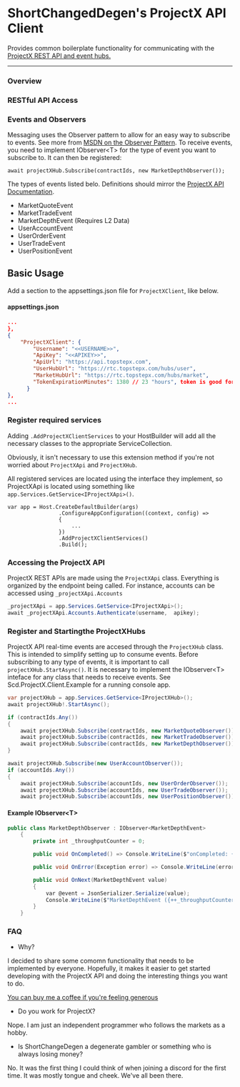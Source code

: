 # ShortChangedDegen's ProjectX API Client
Provides common boilerplate functionality for communicating with the [ProjectX REST API and event hubs.](https://gateway.docs.projectx.com/docs/intro)

---
### Overview

### RESTful API Access



### Events and Observers
Messaging uses the Observer pattern to allow for an easy way to subscribe to events.  See more from [MSDN on the Observer Pattern](https://learn.microsoft.com/en-us/dotnet/standard/events/observer-design-pattern#when-to-apply-the-pattern). To receive events, you need to implement IObserver\<T> for the type of event you want to subscribe to. It can then be registered:
```
await projectXHub.Subscribe(contractIds, new MarketDepthObserver());
```

The types of events listed belo. Definitions should mirror the [ProjectX API Documentation](https://gateway.docs.projectx.com/docs/intro).
- MarketQuoteEvent
- MarketTradeEvent
- MarketDepthEvent (Requires L2 Data)
- UserAccountEvent
- UserOrderEvent
- UserTradeEvent
- UserPositionEvent


## Basic Usage
Add a section to the appsettings.json file for `ProjectXClient`, like below.
#### appsettings.json
``` json
...
},
{
    "ProjectXClient": {
        "Username": "<<USERNAME>>",
        "ApiKey": "<<APIKEY>>",
        "ApiUrl": "https://api.topstepx.com",
        "UserHubUrl": "https://rtc.topstepx.com/hubs/user",
        "MarketHubUrl": "https://rtc.topstepx.com/hubs/market",
        "TokenExpirationMinutes": 1380 // 23 "hours", token is good for 24 hours.
      }
},
...
```

### Register required services

Adding `.AddProjectXClientServices` to your HostBuilder will add all the necessary classes to the appropriate ServiceCollection. 

Obviously, it isn't necessary to use this extension method if you're not worried about `ProjectXApi` and `ProjectXHub`.

All registered services are located using the interface they implement, so ProjectXApi is located using something like `app.Services.GetService<IProjectXApi>()`.

```
var app = Host.CreateDefaultBuilder(args)
                .ConfigureAppConfiguration((context, config) =>
                {
                    ...
                })
                .AddProjectXClientServices()
                .Build();    
```

### Accessing the ProjectX API
ProjectX REST APIs are made using the `ProjectXApi` class. Everything is organized by the endpoint being called. For instance, accounts can be accessed using `_projectXApi.Accounts`

```csharp
_projectXApi = app.Services.GetService<IProjectXApi>();
await _projectXApi.Accounts.Authenticate(username,  apikey);

```

### Register and Startingthe ProjectXHubs
ProjectX API real-time events are accesed through the `ProjectXHub` class. This is intended to simplify setting up to consume events. Before subscribing to any type of events, it is important to call `projectXHub.StartAsync()`.
It is necessary to implement the IObserver\<T> inteface for any class that needs to receive events. See Scd.ProjectX.Client.Example for a running console app.

```csharp
var projectXHub = app.Services.GetService<IProjectXHub>();
await projectXHub!.StartAsync();

if (contractIds.Any())
{
    await projectXHub.Subscribe(contractIds, new MarketQuoteObserver());
    await projectXHub.Subscribe(contractIds, new MarketTradeObserver());
    await projectXHub.Subscribe(contractIds, new MarketDepthObserver());
}

await projectXHub.Subscribe(new UserAccountObserver());
if (accountIds.Any())
{
    await projectXHub.Subscribe(accountIds, new UserOrderObserver());
    await projectXHub.Subscribe(accountIds, new UserTradeObserver());
    await projectXHub.Subscribe(accountIds, new UserPositionObserver());
```

#### Example IObserver\<T>
```csharp
public class MarketDepthObserver : IObserver<MarketDepthEvent>
    {
        private int _throughputCounter = 0;

        public void OnCompleted() => Console.WriteLine($"onCompleted: {nameof(MarketDepthObserver)}");

        public void OnError(Exception error) => Console.WriteLine(error);

        public void OnNext(MarketDepthEvent value)
        {
            var @event = JsonSerializer.Serialize(value);
            Console.WriteLine($"MarketDepthEvent ({++_throughputCounter}):\n {@event}");
        }
    }
```

### FAQ
- Why?

I decided to share some comomn functionality that needs to be implemented by everyone. Hopefully, it makes it
easier to get started developing with the ProjectX API and doing the interesting things you want to do.

[You can buy me a coffee if you're feeling generous](https://buymeacoffee.com/shortchangeddegen)

- Do you work for ProjectX?

Nope. I am just an independent programmer who follows the markets as a hobby.

- Is ShortChangeDegen a degenerate gambler or something who is always losing money?

No. It was the first thing I could think of when joining a discord for the first time. It was mostly tongue and cheek. We've all been there.
